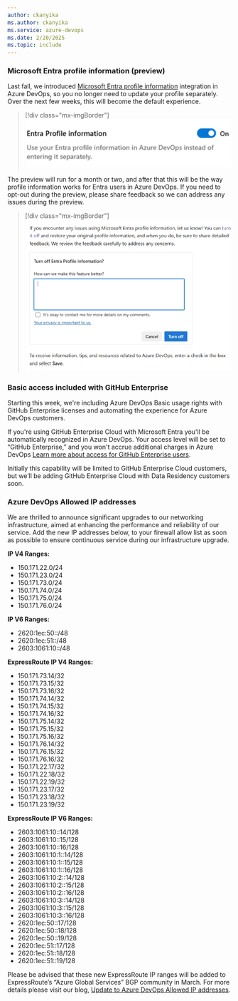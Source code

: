 ```yaml
---
author: ckanyika
ms.author: ckanyika
ms.service: azure-devops
ms.date: 2/20/2025
ms.topic: include
---
```


### Microsoft Entra profile information (preview)

Last fall, we introduced [Microsoft Entra profile information](/azure/devops/organizations/settings/set-your-preferences?view=azure-devops&tabs=preview-page) integration in Azure DevOps, so you no longer need to update your profile separately. Over the next few weeks, this will become the default experience. 

> [!div class="mx-imgBorder"]
> [![Screenshot of Entra profile information toggle.](../../media/252-general-01.png "Screenshot of Entra profile information toggle")](../../media/252-general-01.png#lightbox)

The preview will run for a month or two, and after that this will be the way profile information works for Entra users in Azure DevOps. If you need to opt-out during the preview, please share feedback so we can address any issues during the preview.

> [!div class="mx-imgBorder"]
> [![Screenshot of feedback box.](../../media/252-general-02.png "Screenshot of feedback box")](../../media/252-general-01.png#lightbox)

### Basic access included with GitHub Enterprise

Starting this week, we're including Azure DevOps Basic usage rights with GitHub Enterprise licenses and automating the experience for Azure DevOps customers.

If you're using GitHub Enterprise Cloud with Microsoft Entra you'll be automatically recognized in Azure DevOps. Your access level will be set to “GitHub Enterprise,” and you won't accrue additional charges in Azure DevOps [Learn more about access for GitHub Enterprise users](/azure/devops/organizations/accounts/faq-user-and-permissions-management?view=azure-devops).

Initially this capability will be limited to GitHub Enterprise Cloud customers, but we’ll be adding GitHub Enterprise Cloud with Data Residency customers soon.

### Azure DevOps Allowed IP addresses

We are thrilled to announce significant upgrades to our networking infrastructure, aimed at enhancing the performance and reliability of our service. Add the new IP addresses below, to your firewall allow list as soon as possible to ensure continuous service during our infrastructure upgrade.

**IP V4 Ranges:**
* 150.171.22.0/24
* 150.171.23.0/24
* 150.171.73.0/24
* 150.171.74.0/24
* 150.171.75.0/24
* 150.171.76.0/24

**IP V6 Ranges:**
* 2620:1ec:50::/48
* 2620:1ec:51::/48
* 2603:1061:10::/48

**ExpressRoute IP V4 Ranges:**
* 150.171.73.14/32
* 150.171.73.15/32
* 150.171.73.16/32
* 150.171.74.14/32
* 150.171.74.15/32
* 150.171.74.16/32
* 150.171.75.14/32
* 150.171.75.15/32
* 150.171.75.16/32
* 150.171.76.14/32
* 150.171.76.15/32
* 150.171.76.16/32
* 150.171.22.17/32
* 150.171.22.18/32
* 150.171.22.19/32
* 150.171.23.17/32
* 150.171.23.18/32
* 150.171.23.19/32

**ExpressRoute IP V6 Ranges:**
* 2603:1061:10::14/128
* 2603:1061:10::15/128
* 2603:1061:10::16/128
* 2603:1061:10:1::14/128
* 2603:1061:10:1::15/128
* 2603:1061:10:1::16/128
* 2603:1061:10:2::14/128
* 2603:1061:10:2::15/128
* 2603:1061:10:2::16/128
* 2603:1061:10:3::14/128
* 2603:1061:10:3::15/128
* 2603:1061:10:3::16/128
* 2620:1ec:50::17/128
* 2620:1ec:50::18/128
* 2620:1ec:50::19/128
* 2620:1ec:51::17/128
* 2620:1ec:51::18/128
* 2620:1ec:51::19/128

Please be advised that these new ExpressRoute IP ranges will be added to ExpressRoute’s “Azure Global Services” BGP community in March.
For more details please visit our blog, [Update to Azure DevOps Allowed IP addresses](https://devblogs.microsoft.com/devops/update-to-ado-allowed-ip-addresses/).

 